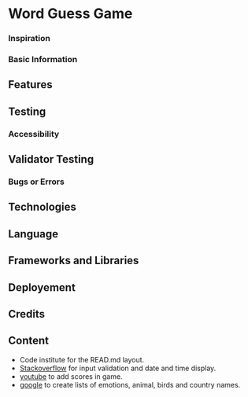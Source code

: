 # Word Guess Game
### Inspiration
### Basic Information
## Features
## Testing
### Accessibility
## Validator Testing
### Bugs or Errors
## Technologies
## Language
## Frameworks and Libraries
## Deployement
## Credits
## Content
- Code institute for the READ.md layout.
- [Stackoverflow](https://stackoverflow.com/) for input validation and date and time display.
- [youtube](https://youtube.com/) to add scores in game.
- [google](https://google.com/) to create lists of emotions, animal, birds and country names.
